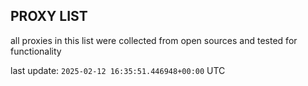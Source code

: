 ## PROXY LIST

all proxies in this list were collected from open sources and tested for functionality

last update: `2025-02-12 16:35:51.446948+00:00` UTC